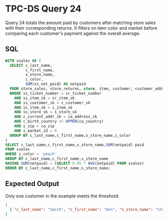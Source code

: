 # TPC-DS Query 24

Query 24 totals the amount paid by customers after matching store sales with
their corresponding returns. It filters on item color and market before
comparing each customer's payment against the overall average.

## SQL
```sql
WITH ssales AS (
  SELECT c_last_name,
         c_first_name,
         s_store_name,
         i_color,
         SUM(ss_net_paid) AS netpaid
  FROM store_sales, store_returns, store, item, customer, customer_address
  WHERE ss_ticket_number = sr_ticket_number
    AND ss_item_sk = sr_item_sk
    AND ss_customer_sk = c_customer_sk
    AND ss_item_sk = i_item_sk
    AND ss_store_sk = s_store_sk
    AND c_current_addr_sk = ca_address_sk
    AND c_birth_country <> UPPER(ca_country)
    AND s_zip = ca_zip
    AND s_market_id = 8
  GROUP BY c_last_name,c_first_name,s_store_name,i_color
)
SELECT c_last_name,c_first_name,s_store_name,SUM(netpaid) paid
FROM ssales
WHERE i_color = 'peach'
GROUP BY c_last_name,c_first_name,s_store_name
HAVING SUM(netpaid) > (SELECT 0.05 * AVG(netpaid) FROM ssales)
ORDER BY c_last_name,c_first_name,s_store_name;
```

## Expected Output
Only one customer in the example meets the threshold.
```json
[
  { "c_last_name": "Smith", "c_first_name": "Ann", "s_store_name": "Store1", "paid": 100.0 }
]
```
